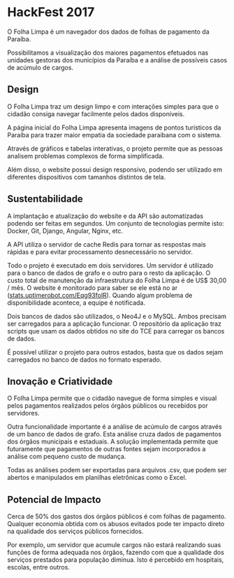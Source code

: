 # HackFest 2017

O Folha Limpa é um navegador dos dados de folhas de pagamento da Paraíba.

Possibilitamos a visualização dos maiores pagamentos efetuados nas unidades
gestoras dos municípios da Paraíba e a análise de possíveis casos de acúmulo de
cargos.

## Design

O Folha Limpa traz um design limpo e com interações simples para que o cidadão
consiga navegar facilmente pelos dados disponíveis.

A página inicial do Folha Limpa apresenta imagens de pontos turísticos da
Paraíba para trazer maior empatia da sociedade paraibana com o sistema.

Através de gráficos e tabelas interativas, o projeto permite que as pessoas
analisem problemas complexos de forma simplificada.

Além disso, o website possui design responsivo, podendo ser utilizado em
diferentes dispositivos com tamanhos distintos de tela.

## Sustentabilidade

A implantação e atualização do website e da API são automatizadas podendo ser
feitas em segundos.  Um conjunto de tecnologias permite isto: Docker, Git,
Django, Angular, Nginx, etc.

A API utiliza o servidor de cache Redis para tornar as respostas mais rápidas e
para evitar processamento desnecessário no servidor.

Todo o projeto é executado em dois servidores. Um servidor é utilizado para o
banco de dados de grafo e o outro para o resto da aplicação. O custo total de
manutenção da infraestrutura do Folha Limpa é de US$ 30,00 / mês.  O website é
monitorado para saber se ele está no ar
([stats.uptimerobot.com/Eqg93folR](https://stats.uptimerobot.com/Eqg93folR)).
Quando algum problema de disponibilidade acontece, a equipe é notificada.

Dois bancos de dados são utilizados, o Neo4J e o MySQL. Ambos precisam ser
carregados para a aplicação funcionar.  O repositório da aplicação traz scripts
que usam os dados obtidos no site do TCE para carregar os bancos de dados.

É possível utilizar o projeto para outros estados, basta que os dados sejam
carregados no banco de dados no formato esperado.

## Inovação e Criatividade

O Folha Limpa permite que o cidadão navegue de forma simples e visual pelos
pagamentos realizados pelos órgãos públicos ou recebidos por servidores.

Outra funcionalidade importante é a análise de acúmulo de cargos através de um
banco de dados de grafo. Esta análise cruza dados de pagamentos dos órgãos
municipais e estaduais. A solução implementada permite que futuramente que
pagamentos de outras fontes sejam incorporados a análise com pequeno custo de
mudança.

Todas as análises podem ser exportadas para arquivos .csv, que podem ser
abertos e manipulados em planilhas eletrônicas como o Excel.

## Potencial de Impacto

Cerca de 50% dos gastos dos órgãos públicos é com folhas de pagamento. Qualquer
economia obtida com os abusos evitados pode ter impacto direto na qualidade dos
serviços públicos fornecidos.

Por exemplo, um servidor que acumule cargos não estará realizando suas funções
de forma adequada nos órgãos, fazendo com que a qualidade dos serviços
prestados para população diminua. Isto é percebido em hospitais, escolas, entre
outros. 
